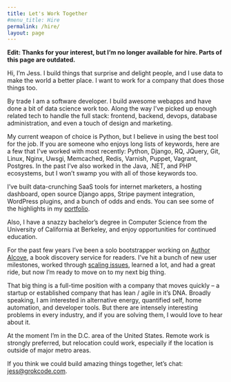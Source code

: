 ```yaml
---
title: Let's Work Together
#menu_title: Hire
permalink: /hire/
layout: page
---
```


**Edit: Thanks for your interest, but I’m no longer available for hire. Parts of this page are outdated.**

Hi, I’m Jess. I build things that surprise and delight people, and I use data to make the world a better place. I want to work for a company that does those things too.

By trade I am a software developer. I build awesome webapps and have done a bit of data science work too. Along the way I’ve picked up enough related tech to handle the full stack: frontend, backend, devops, database administration, and even a touch of design and marketing.

My current weapon of choice is Python, but I believe in using the best tool for the job. If you are someone who enjoys long lists of keywords, here are a few that I’ve worked with most recently: Python, Django, RQ, JQuery, Git, Linux, Nginx, Uwsgi, Memcached, Redis, Varnish, Puppet, Vagrant, Postgres. In the past I’ve also worked in the Java, .NET, and PHP ecosystems, but I won’t swamp you with all of those keywords too.

I’ve built data-crunching SaaS tools for internet marketers, a hosting dashboard, open source Django apps, Stripe payment integration, WordPress plugins, and a bunch of odds and ends. You can see some of the highlights in my [portfolio](http://grokcode.com/programmer-portfolio/).

Also, I have a snazzy bachelor’s degree in Computer Science from the University of California at Berkeley, and enjoy opportunities for continued education.

For the past few years I’ve been a solo bootstrapper working on [Author Alcove](http://authoralcove.com), a book discovery service for readers. I’ve hit a bunch of new user milestones, worked through [scaling issues](http://nbviewer.ipython.org/github/grokcode/ipython-notebooks/blob/master/nginx-log-analysis.ipynb), learned a lot, and had a great ride, but now I’m ready to move on to my next big thing.

That big thing is a full-time position with a company that moves quickly – a startup or established company that has lean / agile in it’s DNA. Broadly speaking, I am interested in alternative energy, quantified self, home automation, and developer tools. But there are intensely interesting problems in every industry, and if you are solving them, I would love to hear about it.

At the moment I’m in the D.C. area of the United States. Remote work is strongly preferred, but relocation could work, especially if the location is outside of major metro areas.

If you think we could build amazing things together, let’s chat: [jess@grokcode.com](mailto:jess@grokcode.com).
